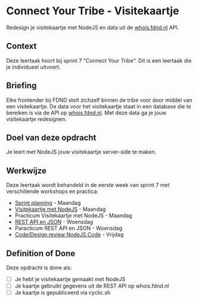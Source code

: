 
# Connect Your Tribe - Visitekaartje
Redesign je visitekaartje met NodeJS en data uit de [whois.fdnd.nl](https://whois.fdnd.nl) API.

## Context
Deze leertaak hoort bij sprint 7 "Connect Your Tribe". Dit is een leertaak die je individueel uitvoert.

## Briefing
Elke frontender bij FDND stelt zichzelf binnen de tribe voor door middel van een visitekaartje. De data voor het visitekaartje staat in een database die te bereiken is via de API op [whois.fdnd.nl](https://whois.fdnd.nl). Met deze data ga je jouw visitekaartje redesignen.

## Doel van deze opdracht
Je leert met NodeJS jouw visitekaartje server-side te maken.

## Werkwijze
Deze leertaak wordt behandeld in de eerste week van sprint 7 met verschillende workshops en practica:

- [Sprint planning](sprint-planning.md) - Maandag
- [Visitekaartje met NodeJS](visitekaartje-met-nodejs.md) - Maandag
- Practicum Visitekaartje met NodeJS - Maandag
- [REST API en JSON](rest-api-en-json.md) - Woensdag
- Paracticum REST API en JSON - Woensdag
- [Code/Design review NodeJS Code](code-design-review-nodejs.md) - Vrijdag


## Definition of Done

Deze opdracht is done als:

- [ ] Je hebt je visitekaartje gemaakt met NodeJS
- [ ] Je kaartje gebruikt gegevens uit de REST API op whois.fdnd.nl
- [ ] Je kaartje is gepubliceerd via cyclic.sh
